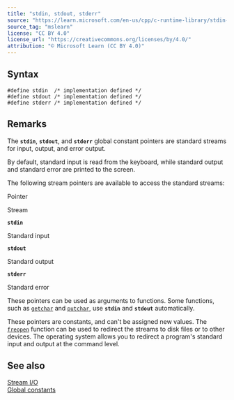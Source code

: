 ```yaml
---
title: "stdin, stdout, stderr"
source: "https://learn.microsoft.com/en-us/cpp/c-runtime-library/stdin-stdout-stderr?view=msvc-170"
source_tag: "mslearn"
license: "CC BY 4.0"
license_url: "https://creativecommons.org/licenses/by/4.0/"
attribution: "© Microsoft Learn (CC BY 4.0)"
---
```

## Syntax

```
#define stdin  /* implementation defined */
#define stdout /* implementation defined */
#define stderr /* implementation defined */
```

## Remarks

The **`stdin`**, **`stdout`**, and **`stderr`** global constant pointers are standard streams for input, output, and error output.

By default, standard input is read from the keyboard, while standard output and standard error are printed to the screen.

The following stream pointers are available to access the standard streams:

Pointer

Stream

**`stdin`**

Standard input

**`stdout`**

Standard output

**`stderr`**

Standard error

These pointers can be used as arguments to functions. Some functions, such as [`getchar`](https://learn.microsoft.com/en-us/cpp/c-runtime-library/reference/getchar-getwchar?view=msvc-170) and [`putchar`](https://learn.microsoft.com/en-us/cpp/c-runtime-library/reference/putchar-putwchar?view=msvc-170), use **`stdin`** and **`stdout`** automatically.

These pointers are constants, and can't be assigned new values. The [`freopen`](https://learn.microsoft.com/en-us/cpp/c-runtime-library/reference/freopen-wfreopen?view=msvc-170) function can be used to redirect the streams to disk files or to other devices. The operating system allows you to redirect a program's standard input and output at the command level.

## See also

[Stream I/O](https://learn.microsoft.com/en-us/cpp/c-runtime-library/stream-i-o?view=msvc-170)  
[Global constants](https://learn.microsoft.com/en-us/cpp/c-runtime-library/global-constants?view=msvc-170)